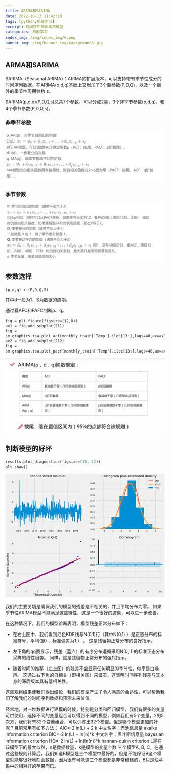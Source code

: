 ```yaml
---
title: ARIMA和SARIMA
date: 2022-10-12 11:42:18
tags: [python,机器学习]
excerpt: 时间序列预测常用模型
categories: 机器学习
index_img: /img/index_img/6.png
banner_img: /img/banner_img/background6.jpg
---
```




## ARMA和SARIMA

SARIMA（Seasonal ARIMA）：ARIMA的扩展版本，可以支持带有季节性成分的时间序列数据。在ARIMA(p,d,q)基础上又增加了3个超参数(P,D,Q)，以及一个额外的季节性周期参数 s。

SARIMA(p,d,q)(P,D,Q,s)总共7个参数，可以分成2类，3个非季节参数(p,d,q)，和4个季节参数(P,D,Q,s)。


### 非季节参数

![](https://raw.githubusercontent.com/univwang/img/main/20221012113450.png)

### 季节参数

![](https://raw.githubusercontent.com/univwang/img/main/20221012113524.png)



## 参数选择

`(p,d,q) x (P,D,Q,S)`

其中d一般为1，S为数据的周期。

通过看AFC和PAFC判断p、q。
```
fig = plt.figure(figsize=(12,8))
ax1 = fig.add_subplot(211)
fig = sm.graphics.tsa.plot_acf(monthly_train['Temp'].iloc[13:],lags=40,ax=ax1)
ax2 = fig.add_subplot(212)
fig = sm.graphics.tsa.plot_pacf(monthly_train['Temp'].iloc[13:],lags=40,ax=ax2)

```
![](https://raw.githubusercontent.com/univwang/img/main/20221012225229.png)

## 判断模型的好坏
```python
results.plot_diagnostics(figsize=(15, 12))
plt.show()
```
![](https://raw.githubusercontent.com/univwang/img/main/20221012113719.png)

我们的主要关切是确保我们的模型的残差是不相关的，并且平均分布为零。 如果季节性ARIMA模型不能满足这些特性，这是一个很好的迹象，可以进一步改善。

在这种情况下，我们的模型诊断表明，模型残差正常分布如下：

- 在右上图中，我们看到红色KDE线与N(0,1)行（其中N(0,1) ）是正态分布的标准符号，平均值0 ，标准偏差为1 ） 。 这是残留物正常分布的良好指示。

- 左下角的qq图显示，残差（蓝点）的有序分布遵循采用N(0, 1)的标准正态分布采样的线性趋势。 同样，这是残留物正常分布的强烈指示。

- 随着时间的推移（左上图）的残差不会显示任何明显的季节性，似乎是白噪声。 这通过右下角的自相关（即相关图）来证实，这表明时间序列残差与其本身的滞后版本具有低相关性。

这些观察结果使我们得出结论，我们的模型产生了令人满意的合适性，可以帮助我们了解我们的时间序列数据和预测未来价值。


经常地，对一堆数据进行建模的时候，特别是分类和回归模型，我们有很多的变量可供使用，选择不同的变量组合可以得到不同的模型，例如我们有5个变量，2的5次方，我们将有32个变量组合，可以训练出32个模型。但是哪个模型更加的好呢？目前常用有如下方法：
AIC=-2 ln(L) + 2 k 中文名字：赤池信息量 akaike information criterion
BIC=-2 ln(L) + ln(n)*k 中文名字：贝叶斯信息量 bayesian information criterion
HQ=-2 ln(L) + ln(ln(n))*k hannan-quinn criterion
L是在该模型下的最大似然，n是数据数量，k是模型的变量个数
三个模型A, B, C，在通过这些规则计算后，我们知道B模型是三个模型中最好的，但是不能保证B这个模型就能够很好地刻画数据，因为很有可能这三个模型都是非常糟糕的，B只是烂苹果中的相对好的苹果而已。